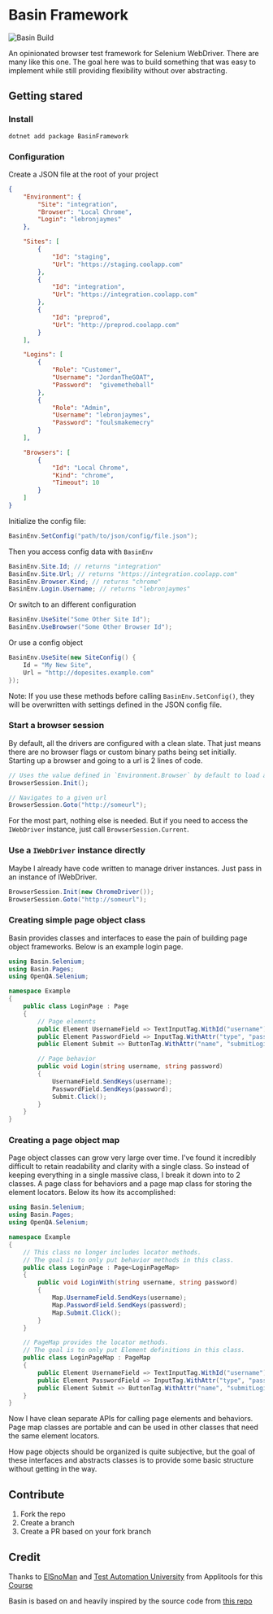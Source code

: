 
# Basin Framework

![Basin Build](https://github.com/tnypxl/BasinFrameworkDotNetCore/workflows/Basin%20Build/badge.svg)

An opinionated browser test framework for Selenium WebDriver. There are many like this one. The goal here was to build something that was easy to implement while still providing flexibility without over abstracting.

## Getting stared

### Install

```shell
dotnet add package BasinFramework
```

### Configuration

Create a JSON file at the root of your project

```json
{
    "Environment": {
        "Site": "integration",
        "Browser": "Local Chrome",
        "Login": "lebronjaymes"
    },

    "Sites": [
        {
            "Id": "staging",
            "Url": "https://staging.coolapp.com"
        },
        {
            "Id": "integration",
            "Url": "https://integration.coolapp.com"
        },
        {
            "Id": "preprod",
            "Url": "http://preprod.coolapp.com"
        }
    ],

    "Logins": [
        {
            "Role": "Customer",
            "Username": "JordanTheGOAT",
            "Password":  "givemetheball" 
        },
        {
            "Role": "Admin",
            "Username": "lebronjaymes",
            "Password": "foulsmakemecry"
        }
    ],

    "Browsers": [
        {
            "Id": "Local Chrome",
            "Kind": "chrome",
            "Timeout": 10
        }
    ]
}
```

Initialize the config file:

```csharp
BasinEnv.SetConfig("path/to/json/config/file.json");
```

Then you access config data with `BasinEnv`

```csharp
BasinEnv.Site.Id; // returns "integration"
BasinEnv.Site.Url; // returns "https://integration.coolapp.com"
BasinEnv.Browser.Kind; // returns "chrome"
BasinEnv.Login.Username; // returns "lebronjaymes"
```

Or switch to an different configuration

```c#
BasinEnv.UseSite("Some Other Site Id");
BasinEnv.UseBrowser("Some Other Browser Id");
```

Or use a config object

```csharp
BasinEnv.UseSite(new SiteConfig() {
    Id = "My New Site",
    Url = "http://dopesites.example.com"
});
```

Note: If you use these methods before calling `BasinEnv.SetConfig()`, they will be overwritten with settings defined in the JSON config file.

### Start a browser session

By default, all the drivers are configured with a clean slate. That just means there are no browser flags or custom binary paths being set initially. Starting up a browser and going to a url is 2 lines of code.

```c#
// Uses the value defined in `Environment.Browser` by default to load a listed browser config by its `Id`
BrowserSession.Init(); 

// Navigates to a given url
BrowserSession.Goto("http://someurl");
```

For the most part, nothing else is needed. But if you need to access the `IWebDriver` instance, just call `BrowserSession.Current`.

### Use a `IWebDriver` instance directly

Maybe I already have code written to manage driver instances. Just pass in an instance of IWebDriver.

```c#
BrowserSession.Init(new ChromeDriver());
BrowserSession.Goto("http://someurl");
```

### Creating simple page object class

Basin provides classes and interfaces to ease the pain of building page object frameworks. Below is an example login page.

```c#
using Basin.Selenium;
using Basin.Pages;
using OpenQA.Selenium;

namespace Example
{
    public class LoginPage : Page
    { 
        // Page elements
        public Element UsernameField => TextInputTag.WithId("username");
        public Element PasswordField => InputTag.WithAttr("type", "password").WithId("password");
        public Element Submit => ButtonTag.WithAttr("name", "submitLogin");

        // Page behavior
        public void Login(string username, string password)
        {
            UsernameField.SendKeys(username);
            PasswordField.SendKeys(password);
            Submit.Click();
        }
    }
}
```

### Creating a page object map

Page object classes can grow very large over time. I've found it incredibly difficult to retain readability and clarity with a single class. So instead of keeping everything in a single massive class, I break it down into to 2 classes. A page class for behaviors and a page map class for storing the element locators. Below its how its accomplished:

```c#
using Basin.Selenium;
using Basin.Pages;
using OpenQA.Selenium;

namespace Example
{
    // This class no longer includes locator methods.
    // The goal is to only put behavior methods in this class.
    public class LoginPage : Page<LoginPageMap>
    {
        public void LoginWith(string username, string password)
        {
            Map.UsernameField.SendKeys(username);
            Map.PasswordField.SendKeys(password);
            Map.Submit.Click();
        }
    }

    // PageMap provides the locator methods.
    // The goal is to only put Element definitions in this class.
    public class LoginPageMap : PageMap
    {
        public Element UsernameField => TextInputTag.WithId("username");
        public Element PasswordField => InputTag.WithAttr("type", "password").WithId("password");
        public Element Submit => ButtonTag.WithAttr("name", "submitLogin");
    }
}
```

Now I have clean separate APIs for calling page elements and behaviors. Page map classes are portable and can be used in other classes that need the same element locators.

How page objects should be organized is quite subjective, but the goal of these interfaces and abstracts classes is to provide some basic structure without getting in the way.

## Contribute

1. Fork the repo
2. Create a branch
3. Create a PR based on your fork branch

## Credit

Thanks to [ElSnoMan](https://github.com/ElSnoMan) and
[Test Automation University](https://testautomationu.applitools.com/)
from Applitools for this [Course](https://testautomationu.applitools.com/test-automation-framework-csharp/)

Basin is based on and heavily inspired by the source code from [this repo](https://github.com/ElSnoMan/from-scripting-to-framework)
